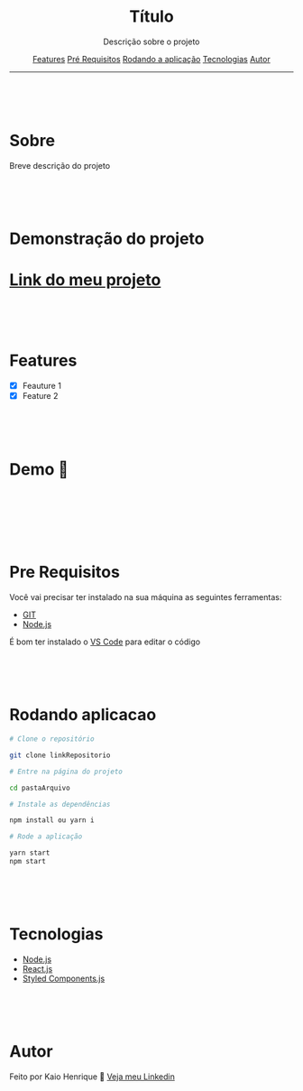 <div align='center'>
  <h1>Título</h1>
</div>

<p align='center'>Descrição sobre o projeto</p>

<p align='center'>
  <a href = '#features'>Features</a>
  <a href = '#pre-requisitos'>Pré Requisitos</a>
  <a href = '#rodando-aplicacao'>Rodando a aplicação</a>
  <a href = '#tecnologias'>Tecnologias</a>
  <a href = '#autor'>Autor</a>
</p>

---

<br>
<br>
<br>

# Sobre

<p>Breve descrição do projeto</p>

<br>
<br>
<br>

# Demonstração do projeto
<a href = ''><h1>Link do meu projeto</h1></a>

<br>
<br>
<br>

# Features

- [x] Feauture 1
- [x] Feature 2

<br>
<br>
<br>

# Demo 🎥

<h1 align='center'>
  <img src = 'https://www.simplilearn.com/ice9/free_resources_article_thumb/what_is_image_Processing.jpg' alt = '' title = '' />
</h1>


<br>
<br>
<br>

# Pre Requisitos
Você vai precisar ter instalado na sua máquina as seguintes ferramentas:

- [GIT]()
- [Node.js]()

É bom ter instalado o [VS Code]() para editar o código

<br>
<br>
<br>

# Rodando aplicacao

``````bash
# Clone o repositório

git clone linkRepositorio

# Entre na página do projeto

cd pastaArquivo

# Instale as dependências

npm install ou yarn i

# Rode a aplicação

yarn start
npm start
``````

<br>
<br>
<br>

# Tecnologias

- [Node.js](link)
- [React.js](link)
- [Styled Components.js](link)

<br>
<br>
<br>

# Autor

Feito por Kaio Henrique 👋 [Veja meu Linkedin](link)